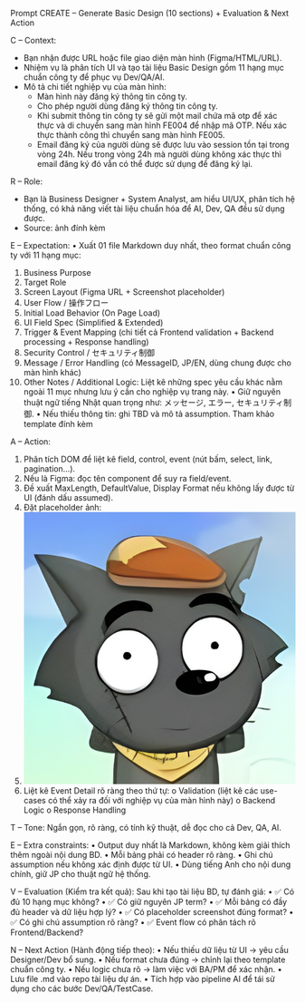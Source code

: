 Prompt CREATE – Generate Basic Design (10 sections) + Evaluation & Next Action

C – Context: 
- Bạn nhận được URL hoặc file giao diện màn hình (Figma/HTML/URL). 
- Nhiệm vụ là phân tích UI và tạo tài liệu Basic Design gồm 11 hạng mục chuẩn công ty để phục vụ Dev/QA/AI.
- Mô tả chi tiết nghiệp vụ của màn hình: 
  + Màn hình này đăng ký thông tin công ty. 
  + Cho phép người dùng đăng ký thông tin công ty. 
  + Khi submit thông tin công ty sẽ gửi một mail chứa mã otp để xác thực và di chuyển sang màn hình FE004 để nhập mã OTP. Nếu xác thực thành công thì chuyển sang màn hình FE005.
  + Email đăng ký của người dùng sẽ được lưu vào session tồn tại trong vòng 24h. Nếu trong vòng 24h mà người dùng không xác thực thì email đăng ký đó vẫn có thể được sử dụng để đăng ký lại.

R – Role: 
- Bạn là Business Designer + System Analyst, am hiểu UI/UX, phân tích hệ thống, có khả năng viết tài liệu chuẩn hóa để AI, Dev, QA đều sử dụng được. 
- Source: ảnh đính kèm

E – Expectation: 
• Xuất 01 file Markdown duy nhất, theo format chuẩn công ty với 11 hạng mục: 
1. Business Purpose 
2. Target Role 
3. Screen Layout (Figma URL + Screenshot placeholder) 
4. User Flow / 操作フロー 
5. Initial Load Behavior (On Page Load) 
6. UI Field Spec (Simplified & Extended) 
7. Trigger & Event Mapping (chi tiết cả Frontend validation + Backend processing + Response handling) 
8. Security Control / セキュリティ制御 
9. Message / Error Handling (có MessageID, JP/EN, dùng chung được cho màn hình khác) 
10. Other Notes / Additional Logic: Liệt kê những spec yêu cầu khác nằm ngoài 11 mục nhưng lưu ý cần cho nghiệp vụ trang này. 
• Giữ nguyên thuật ngữ tiếng Nhật quan trọng như: メッセージ, エラー, セキュリティ制御. 
• Nếu thiếu thông tin: ghi TBD và mô tả assumption. Tham khảo template đính kèm

A – Action: 
1. Phân tích DOM để liệt kê field, control, event (nút bấm, select, link, pagination…). 
2. Nếu là Figma: đọc tên component để suy ra field/event. 
3. Đề xuất MaxLength, DefaultValue, Display Format nếu không lấy được từ UI (đánh dấu assumed). 
4. Đặt placeholder ảnh: 
5. ![ScreenShot](./channels4_profile.jpg) 
6. Liệt kê Event Detail rõ ràng theo thứ tự: 
o Validation (liệt kê các use-cases có thể xảy ra đối với nghiệp vụ của màn hình này)
o Backend Logic 
o Response Handling

T – Tone: 
Ngắn gọn, rõ ràng, có tính kỹ thuật, dễ đọc cho cả Dev, QA, AI.

E – Extra constraints: 
• Output duy nhất là Markdown, không kèm giải thích thêm ngoài nội dung BD. 
• Mỗi bảng phải có header rõ ràng. 
• Ghi chú assumption nếu không xác định được từ UI. 
• Dùng tiếng Anh cho nội dung chính, giữ JP cho thuật ngữ hệ thống.

V – Evaluation (Kiểm tra kết quả): 
Sau khi tạo tài liệu BD, tự đánh giá: 
• ✅ Có đủ 10 hạng mục không? 
• ✅ Có giữ nguyên JP term? 
• ✅ Mỗi bảng có đầy đủ header và dữ liệu hợp lý? 
• ✅ Có placeholder screenshot đúng format? 
• ✅ Có ghi chú assumption rõ ràng? 
• ✅ Event flow có phân tách rõ Frontend/Backend?

N – Next Action (Hành động tiếp theo): 
• Nếu thiếu dữ liệu từ UI → yêu cầu Designer/Dev bổ sung. 
• Nếu format chưa đúng → chỉnh lại theo template chuẩn công ty. 
• Nếu logic chưa rõ → làm việc với BA/PM để xác nhận. 
• Lưu file .md vào repo tài liệu dự án. 
• Tích hợp vào pipeline AI để tái sử dụng cho các bước Dev/QA/TestCase.
